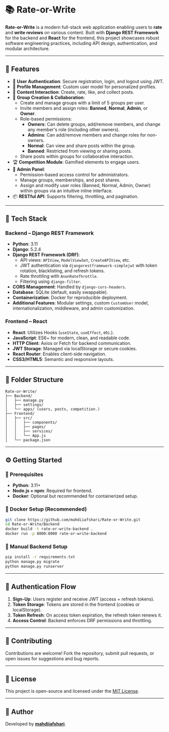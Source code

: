 # 📚 Rate-or-Write

**Rate-or-Write** is a modern full-stack web application enabling users to **rate** and **write reviews** on various content. Built with **Django REST Framework** for the backend and **React** for the frontend, this project showcases robust software engineering practices, including API design, authentication, and modular architecture.

---

## 🚀 Features

- 🔐 **User Authentication**: Secure registration, login, and logout using JWT.
- 👤 **Profile Management**: Custom user model for personalized profiles.
- 📝 **Content Interaction**: Create, rate, like, and collect posts.
- 👥 **Group Creation & Collaboration**:
  - Create and manage groups with a limit of 5 groups per user.
  - Invite members and assign roles: **Banned**, **Normal**, **Admin**, or **Owner**.
  - Role-based permissions:
    - **Owners**: Can delete groups, add/remove members, and change any member's role (including other owners).
    - **Admins**: Can add/remove members and change roles for non-owners.
    - **Normal**: Can view and share posts within the group.
    - **Banned**: Restricted from viewing or sharing posts.
  - Share posts within groups for collaborative interaction.
- 🏆 **Competition Module**: Gamified elements to engage users.
- 🧾 **Admin Panel**:
  - Permission-based access control for administrators.
  - Manage groups, memberships, and post shares.
  - Assign and modify user roles (Banned, Normal, Admin, Owner) within groups via an intuitive inline interface.
- 📦 **RESTful API**: Supports filtering, throttling, and pagination.
---

## 🧰 Tech Stack

### Backend – Django REST Framework
- **Python**: 3.11
- **Django**: 5.2.4
- **Django REST Framework (DRF)**:
  - API views: `APIView`, `ModelViewSet`, `CreateAPIView`, etc.
  - JWT authentication via `djangorestframework-simplejwt` with token rotation, blacklisting, and refresh tokens.
  - Rate throttling with `AnonRateThrottle`.
  - Filtering using `django-filter`.
- **CORS Management**: Handled by `django-cors-headers`.
- **Database**: SQLite (default, easily swappable).
- **Containerization**: Docker for reproducible deployment.
- **Additional Features**: Modular settings, custom `CustomUser` model, internationalization, middleware, and admin customization.

### Frontend – React
- **React**: Utilizes Hooks (`useState`, `useEffect`, etc.).
- **JavaScript**: ES6+ for modern, clean, and readable code.
- **HTTP Client**: Axios or Fetch for backend communication.
- **JWT Storage**: Managed via localStorage or secure cookies.
- **React Router**: Enables client-side navigation.
- **CSS3/HTML5**: Semantic and responsive layouts.

---

## 📁 Folder Structure

```
Rate-or-Write/
├── Backend/
│   ├── manage.py
│   ├── settings/
│   └── apps/ (users, posts, competition.)
├── Frontend/
│   ├── src/
│   │   ├── components/
│   │   ├── pages/
│   │   ├── services/
│   │   └── App.js
│   └── package.json
```

---

## ⚙️ Getting Started

### 🔧 Prerequisites
- **Python**: 3.11+
- **Node.js + npm**: Required for frontend.
- **Docker**: Optional but recommended for containerized setup.

### 🐳 Docker Setup (Recommended)
```bash
git clone https://github.com/mahdiiafshari/Rate-or-Write.git
cd Rate-or-Write/Backend
docker build -t rate-or-write-backend .
docker run -p 8000:8000 rate-or-write-backend
```

### 🧪 Manual Backend Setup
```bash
pip install -r requirements.txt
python manage.py migrate
python manage.py runserver
```

---

## 🔐 Authentication Flow
1. **Sign-Up**: Users register and receive JWT (access + refresh tokens).
2. **Token Storage**: Tokens are stored in the frontend (cookies or localStorage).
3. **Token Refresh**: On access token expiration, the refresh token renews it.
4. **Access Control**: Backend enforces DRF permissions and throttling.

---

## 🤝 Contributing
Contributions are welcome! Fork the repository, submit pull requests, or open issues for suggestions and bug reports.

---

## 🪪 License
This project is open-source and licensed under the [MIT License](LICENSE).

---

## 👤 Author
Developed by [**mahdiiafshari**](https://github.com/mahdiiafshari).
```